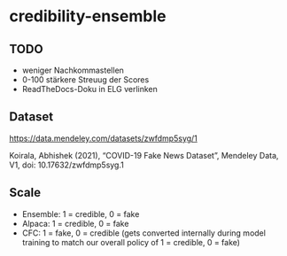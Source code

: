 # credibility-ensemble

## TODO
- weniger Nachkommastellen 
- 0-100 stärkere Streuug der Scores
- ReadTheDocs-Doku in ELG verlinken

## Dataset 

https://data.mendeley.com/datasets/zwfdmp5syg/1

Koirala, Abhishek (2021), “COVID-19 Fake News Dataset”, Mendeley Data, V1, doi: 10.17632/zwfdmp5syg.1

## Scale
- Ensemble: 1 = credible, 0 = fake
- Alpaca: 1 = credible, 0 = fake
- CFC: 1 = fake, 0 = credible (gets converted internally during model training to match our overall policy of 1 = credible, 0 = fake)

